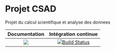 # Projet CSAD
Projet du calcul scientifique et analyse des donnees


| **Documentation** | **Intégration continue** 
|:-----------------:|:------------------------:
| [![](https://img.shields.io/badge/docs-dev-blue.svg)](https://mathn7.github.io/Projet-CSAD/dev) |[![Build Status](https://travis-ci.com/mathn7/Projet-CSAD.svg?token=7MnuezU9siusbUxpxFBx&branch=master)](https://travis-ci.com/mathn7/Projet-CSAD)|

